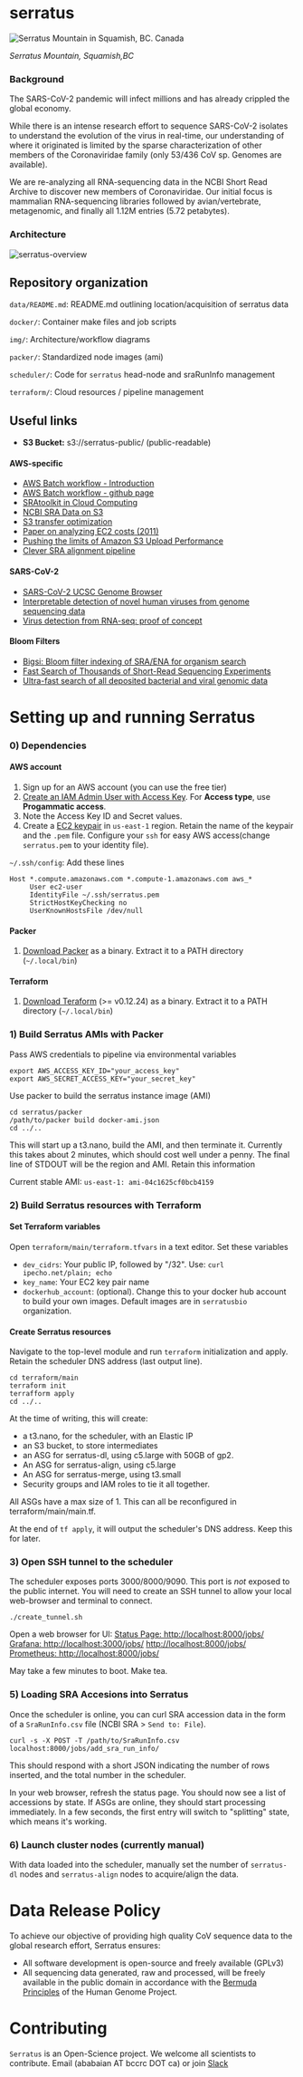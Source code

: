 # serratus
![Serratus Mountain in Squamish, BC. Canada](img/logo/splash.png)

*Serratus Mountain, Squamish,BC*

### Background
The SARS-CoV-2 pandemic will infect millions and has already crippled the global economy. 

While there is an intense research effort to sequence SARS-CoV-2 isolates to understand the evolution of the virus in real-time, our understanding of where it originated is limited by the sparse characterization of other members of the Coronaviridae family (only 53/436 CoV sp. Genomes are available).
 
We are re-analyzing all RNA-sequencing data in the NCBI Short Read Archive to discover new members of Coronaviridae. Our initial focus is mammalian RNA-sequencing libraries followed by avian/vertebrate, metagenomic, and finally all 1.12M entries (5.72 petabytes).

### Architecture
![serratus-overview](img/serratus_overview.png)


## Repository organization

`data/README.md`: README.md outlining location/acquisition of serratus data

`docker/`: Container make files and job scripts

`img/`: Architecture/workflow diagrams

`packer/`: Standardized node images (ami)

`scheduler/`: Code for `serratus` head-node and sraRunInfo management

`terraform/`: Cloud resources / pipeline management


## Useful links
- **S3 Bucket:** s3://serratus-public/ (public-readable)

#### AWS-specific
- [AWS Batch workflow - Introduction](https://aws.amazon.com/blogs/compute/building-high-throughput-genomics-batch-workflows-on-aws-introduction-part-1-of-4/)
- [AWS Batch workflow - github page](https://github.com/aws-samples/aws-batch-genomics)
- [SRAtoolkit in Cloud Computing](https://www.ncbi.nlm.nih.gov/sra/docs/sra-cloud/)
- [NCBI SRA Data on S3](https://registry.opendata.aws/ncbi-sra/)
- [S3 transfer optimization](https://docs.aws.amazon.com/cli/latest/topic/s3-config.html)
- [Paper on analyzing EC2 costs (2011)](https://journals.plos.org/plosone/article?id=10.1371/journal.pone.0026624)
- [Pushing the limits of Amazon S3 Upload Performance](https://improve.dk/pushing-the-limits-of-amazon-s3-upload-performance/)
- [Clever SRA alignment pipeline](https://github.com/FredHutch/sra-pipeline
)

#### SARS-CoV-2
- [SARS-CoV-2 UCSC Genome Browser](https://genome.ucsc.edu/cgi-bin/hgTracks?db=wuhCor1)
- [Interpretable detection of novel human viruses from genome sequencing data](https://www.biorxiv.org/content/10.1101/2020.01.29.925354v3.full.pdf)
- [Virus detection from RNA-seq: proof of concept](https://www.ncbi.nlm.nih.gov/pubmed/21603639)

#### Bloom Filters
- [Bigsi: Bloom filter indexing of SRA/ENA for organism search](https://github.com/phelimb/bigsi)
- [Fast Search of Thousands of Short-Read Sequencing Experiments](https://www.ncbi.nlm.nih.gov/pmc/articles/PMC4804353/)
- [Ultra-fast search of all deposited bacterial and viral genomic data](https://www.ncbi.nlm.nih.gov/pmc/articles/PMC6420049/)


# Setting up and running Serratus

### 0) Dependencies

#### AWS account

1. Sign up for an AWS account (you can use the free tier)
2. [Create an IAM Admin User with Access Key](https://docs.aws.amazon.com/IAM/latest/UserGuide/getting-started_create-admin-group.html). For **Access type**, use **Progammatic access**.
3. Note the Access Key ID and Secret values.
4. Create a [EC2 keypair](https://docs.aws.amazon.com/AWSEC2/latest/UserGuide/ec2-key-pairs.html#having-ec2-create-your-key-pair) in `us-east-1` region. Retain the name of the keypair and the `.pem` file. Configure your `ssh` for easy AWS access(change `serratus.pem` to your identity file).

`~/.ssh/config`: Add these lines
```
Host *.compute.amazonaws.com *.compute-1.amazonaws.com aws_*
     User ec2-user
     IdentityFile ~/.ssh/serratus.pem
     StrictHostKeyChecking no
     UserKnownHostsFile /dev/null
```

#### Packer

1. [Download Packer](https://packer.io/downloads.html) as a binary. Extract it to a PATH directory (`~/.local/bin`)

#### Terraform

1. [Download Teraform](https://www.terraform.io/downloads.html) (>= v0.12.24) as a binary. Extract it to a PATH directory (`~/.local/bin`)

### 1) Build Serratus AMIs with Packer

Pass AWS credentials to pipeline via environmental variables
```
export AWS_ACCESS_KEY_ID="your_access_key"
export AWS_SECRET_ACCESS_KEY="your_secret_key"
```

Use packer to build the serratus instance image (AMI)
```
cd serratus/packer
/path/to/packer build docker-ami.json
cd ../..
```

This will start up a t3.nano, build the AMI, and then terminate it.  Currently this takes about 2 minutes, which should cost well under a penny. The final line of STDOUT will be the region and AMI. Retain this information

Current stable AMI: `us-east-1: ami-04c1625cf0bcb4159`

###  2) Build Serratus resources with Terraform

#### Set Terraform variables

Open `terraform/main/terraform.tfvars` in a text editor. Set these variables
 * `dev_cidrs`: Your public IP, followed by "/32". Use: `curl ipecho.net/plain; echo`
 * `key_name`: Your EC2 key pair name
 * `dockerhub_account`: (optional). Change this to your docker hub account to build your own images. Default images are in `serratusbio` organization.


#### Create Serratus resources

Navigate to the top-level module and run `terraform` initialization and apply. Retain the scheduler DNS address (last output line).

```
cd terraform/main
terraform init
terrafform apply
cd ../..
```
At the time of writing, this will create:

  * a t3.nano, for the scheduler, with an Elastic IP
  * an S3 bucket, to store intermediates
  * an ASG for serratus-dl, using c5.large with 50GB of gp2.
  * An ASG for serratus-align, using c5.large
  * An ASG for serratus-merge, using t3.small
  * Security groups and IAM roles to tie it all together.

All ASGs have a max size of 1.  This can all be reconfigured in terraform/main/main.tf.

At the end of `tf apply`, it will output the scheduler's DNS address.  Keep this for later.

### 3) Open SSH tunnel to the scheduler

The scheduler exposes ports 3000/8000/9090.  This port is *not* exposed to the public internet. You will need to create an SSH tunnel to allow your local web-browser and terminal to connect.  

```
./create_tunnel.sh
```
Open a web browser for UI: [Status Page: http://localhost:8000/jobs/](http://localhost:8000/jobs/) [Grafana: http://localhost:3000/jobs/](http://localhost:8000/jobs/) [http://localhost:8000/jobs/](http://localhost:3000) [Prometheus: http://localhost:8000/jobs/](http://localhost:9090)

May take a few minutes to boot. Make tea.

### 5) Loading SRA Accesions into Serratus

Once the scheduler is online, you can curl SRA accession data in the form of a `SraRunInfo.csv` file (NCBI SRA > `Send to: File`).

```
curl -s -X POST -T /path/to/SraRunInfo.csv localhost:8000/jobs/add_sra_run_info/
```

This should respond with a short JSON indicating the number of rows inserted, and the total number in the scheduler.

In your web browser, refresh the status page.  You should now see a list of accessions by state. If ASGs are online, they should start processing immediately.  In a few seconds, the first entry will switch to "splitting" state, which means it's working.

### 6) Launch cluster nodes (currently manual)

With data loaded into the scheduler, manually set the number of `serratus-dl` nodes and `serratus-align` nodes to acquire/align the data.

# Data Release Policy
To achieve our objective of providing high quality CoV sequence data to the global research effort, Serratus ensures:
- All software development is open-source and freely available (GPLv3)
- All sequencing data generated, raw and processed, will be freely available in the public domain in accordance with the [Bermuda Principles](https://en.wikipedia.org/wiki/Bermuda_Principles) of the Human Genome Project.

# Contributing
`Serratus` is an Open-Science project. We welcome all scientists to contribute.
Email (ababaian AT bccrc DOT ca) or join [Slack](https://join.slack.com/t/hackseq-rna/shared_invite/zt-cs2f4dy8-QZ92T8E1O_Lwrse18yXWEA)
